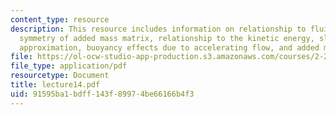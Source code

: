 ```yaml
---
content_type: resource
description: This resource includes information on relationship to fluid momentum,
  symmetry of added mass matrix, relationship to the kinetic energy, slender body
  approximation, buoyancy effects due to accelerating flow, and added mass coefficient.
file: https://ol-ocw-studio-app-production.s3.amazonaws.com/courses/2-20-marine-hydrodynamics-13-021-spring-2005/91595ba1bdff143f89974be66166b4f3_lecture14.pdf
file_type: application/pdf
resourcetype: Document
title: lecture14.pdf
uid: 91595ba1-bdff-143f-8997-4be66166b4f3
---
```

